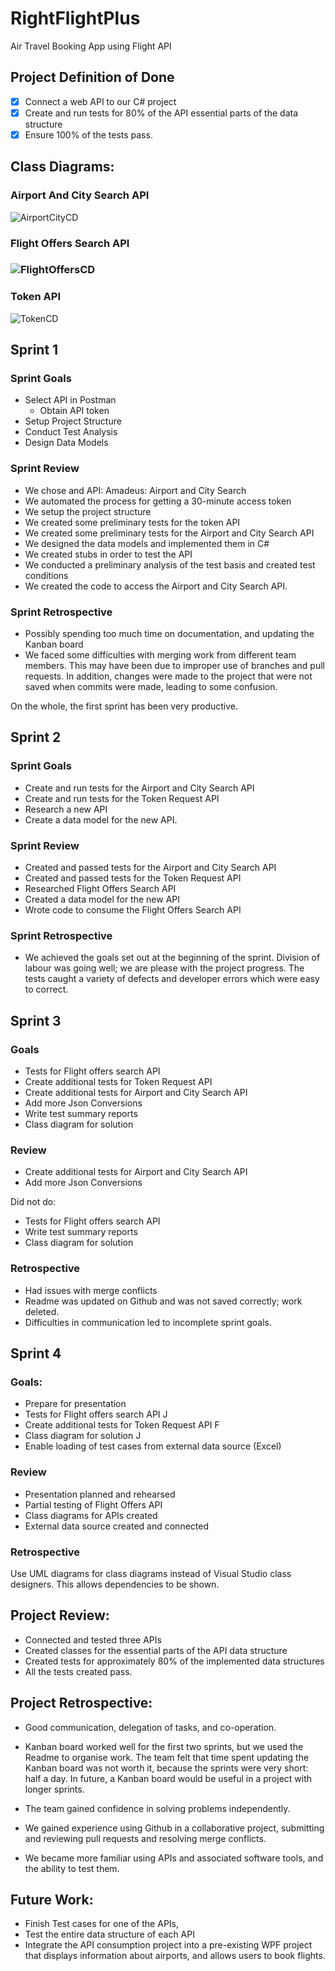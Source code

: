 # RightFlightPlus
Air Travel Booking App using Flight API

## Project Definition of Done

- [x] Connect a web API to our C# project
- [x] Create and run tests for 80% of the API essential parts of the data structure
- [x] Ensure 100% of the tests pass.

## Class Diagrams:

### Airport And City Search API

![AirportCityCD](https://github.com/JamesBullin/RightFlightPlus/blob/master/Documentation/Class_Diagrams/AirportCityCD.png)

### Flight Offers Search API

### ![FlightOffersCD](https://github.com/JamesBullin/RightFlightPlus/blob/master/Documentation/Class_Diagrams/FlightOffersCD.png)

### Token API

![TokenCD](https://github.com/JamesBullin/RightFlightPlus/blob/master/Documentation/Class_Diagrams/TokenCD.png)

## Sprint 1

### Sprint Goals
* Select API in Postman
  * Obtain API token
* Setup Project Structure
* Conduct Test Analysis
* Design Data Models


### Sprint Review
* We chose and API: Amadeus: Airport and City Search
* We automated the process for getting a 30-minute access token
* We setup the project structure
* We created some preliminary tests for the token API
* We created some preliminary tests for the Airport and City Search API
* We designed the data models and implemented them in C#
* We created stubs in order to test the API
* We conducted a preliminary analysis of the test basis and created test conditions
* We created the code to access the Airport and City Search API.

### Sprint Retrospective

* Possibly spending too much time on documentation, and updating the Kanban board
* We faced some difficulties with merging work from different team members. This may have been due to improper use of branches and pull requests. In addition, changes were made to the project that were not saved when commits were made, leading to some confusion.

On the whole, the first sprint has been very productive.

## Sprint 2

### Sprint Goals
* Create and run tests for the Airport and City Search API
* Create and run tests for the Token Request API
* Research a new API
 * Create a data model for the new API.

### Sprint Review

* Created and passed tests for the Airport and City Search API
* Created and passed tests for the Token Request API
* Researched Flight Offers Search API
 * Created a data model for the new API
 * Wrote code to consume the Flight Offers Search API

### Sprint Retrospective

* We achieved the goals set out at the beginning of the sprint. Division of labour was going well; we are please with the project progress. The tests caught a variety of defects and developer errors which were easy to correct.

## Sprint 3

### Goals

* Tests for Flight offers search API
* Create additional tests for Token Request API
* Create additional tests for Airport and City Search API
* Add more Json Conversions
* Write test summary reports
* Class diagram for solution

### Review

* Create additional tests for Airport and City Search API
* Add more Json Conversions

Did not do:

* Tests for Flight offers search API
* Write test summary reports
* Class diagram for solution

### Retrospective

* Had issues with merge conflicts
* Readme was updated on Github and was not saved correctly; work deleted.
* Difficulties in communication led to incomplete sprint goals.

## Sprint 4

### Goals:

* Prepare for presentation
* Tests for Flight offers search API J
* Create additional tests for Token Request API F
* Class diagram for solution J
* Enable loading of test cases from external data source (Excel)

### Review

* Presentation planned and rehearsed
* Partial testing of Flight Offers API
* Class diagrams for APIs created
* External data source created and connected

### Retrospective

Use UML diagrams for class diagrams instead of Visual Studio class designers. This allows dependencies to be shown.

## Project Review:

* Connected and tested three APIs
* Created classes for the essential parts of the API data structure
* Created tests for approximately 80% of the implemented data structures
* All the tests created pass.

## Project Retrospective:

* Good communication, delegation of tasks, and co-operation.

* Kanban board worked well for the first two sprints, but we used the Readme to organise work. The team felt that time spent updating the Kanban board was not worth it, because the sprints were very short: half a day. In future, a Kanban board would be useful in a project with longer sprints.
* The team gained confidence in solving problems independently.
* We gained experience using Github in a collaborative project, submitting and reviewing pull requests and resolving merge conflicts.
* We became more familiar using APIs and associated software tools, and the ability to test them.

## Future Work:

* Finish Test cases for one of the APIs,
* Test the entire data structure of each API
* Integrate the API consumption project into a pre-existing WPF project that displays information about airports, and allows users to book flights.
